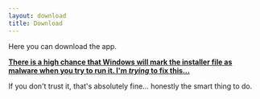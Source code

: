 ```yaml
---
layout: download
title: Download
---
```

Here you can download the app.

<b><u>There is a high chance that Windows will mark the installer file as malware when you try to run it.
I'm <i>trying</i> to fix this...</u></b>

If you don't trust it, that's absolutely fine... honestly the smart thing to do.